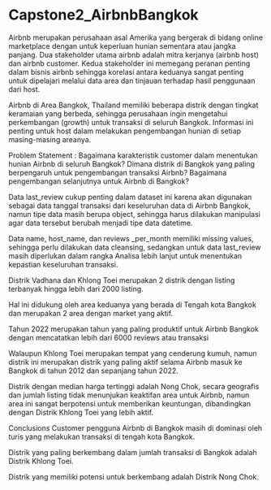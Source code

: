 # Capstone2_AirbnbBangkok

Airbnb merupakan perusahaan asal Amerika yang bergerak di bidang online marketplace dengan untuk keperluan hunian sementara atau jangka panjang. Dua stakeholder utama airbnb adalah mitra kerjanya (airbnb host) dan airbnb customer. Kedua stakeholder ini memegang peranan penting dalam bisnis airbnb sehingga korelasi antara keduanya sangat penting untuk dipelajari melalui data area dan tinjauan terhadap hasil penggunaan dari host.


Airbnb di Area Bangkok, Thailand memiliki beberapa distrik dengan tingkat keramaian yang berbeda, sehingga perusahaan ingin mengetahui perkembangan (growth) untuk transaksi di seluruh Bangkok. Informasi ini penting untuk host dalam melakukan pengembangan hunian di setiap masing-masing areanya.

Problem Statement :
Bagaimana karakteristik customer dalam menentukan hunian Airbnb di seluruh Bangkok?
Dimana distrik di Bangkok yang paling berpengaruh untuk pengembangan transaksi Airbnb?
Bagaimana pengembangan selanjutnya untuk Airbnb di Bangkok?


Data last_review cukup penting dalam dataset ini karena akan digunakan sebagai data tanggal transaksi dari keseluruhan data di Airbnb Bangkok, namun tipe data masih berupa object, sehingga harus dilakukan manipulasi agar data tersebut berubah menjadi tipe data datetime.


Data name, host_name, dan reviews _per_month memiliki missing values, sehingga perlu dilakukan data cleansing, sedangkan untuk data last_review masih diperlukan dalam rangka Analisa lebih lanjut untuk menentukan kepastian keseluruhan transaksi.


Distrik Vadhana dan Khlong Toei merupakan 2 distrik dengan listing terbanyak hingga lebih dari 2000 listing.

Hal ini didukung oleh area keduanya yang berada di Tengah kota Bangkok dan merupakan 2 area dengan market yang aktif.

Tahun 2022 merupakan tahun yang paling produktif untuk Airbnb Bangkok dengan mencatatkan lebih dari 6000 reviews atau transaksi

Walaupun Khlong Toei merupakan tempat yang cenderung kumuh, namun distrik ini merupakan distrik yang paling aktif selama Airbnb masuk ke Bangkok di tahun 2012 dan sepanjang tahun 2022.

Distrik dengan median harga tertinggi adalah Nong Chok, secara geografis dan jumlah listing tidak menunjukan keaktifan area untuk Airbnb, namun area ini sangat berpotensi untuk memberikan keuntungan, dibandingkan dengan Distrik Khlong Toei yang lebih aktif.

Conclusions
Customer pengguna Airbnb di Bangkok masih di dominasi oleh turis yang melakukan transaksi di tengah kota Bangkok.

Distrik yang paling berkembang dalam jumlah transaksi di Bangkok adalah Distrik Khlong Toei.

Distrik yang memiliki potensi untuk berkembang adalah Distrik Nong Chok.



